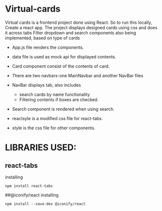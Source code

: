 # Virtual-cards
Virtual cards is a frontend project done using React.
So to run this locally, Create a react app.
The project displays designed cards using css and does it across tabs 
Filter dropdown and search components also being implemented, based on type of cards


- App.js file renders the components.
- data file is used as mock api for displayed contents.
- Card component consist of the contents of card.
- There are two navbars-one MainNavbar and another NavBar files
- NavBar displays tab, also includes 

  - search cards by name functionality
  - Filtering contents if boxes are checked.

- Search component is rendered when using search.
- reactsyle is a modified css file for react-tabs.
- style is the css file for other components.
# LIBRARIES USED:
## react-tabs
installing
```
npm install react-tabs
```
##@iconify/react
installing
```
npm install --save-dev @iconify/react
```

